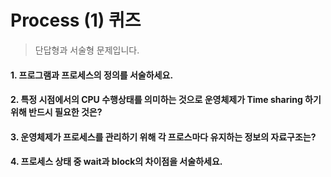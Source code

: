 # Process (1) 퀴즈
> 단답형과 서술형 문제입니다.

#### 1. 프로그램과 프로세스의 정의를 서술하세요.

#### 2. 특정 시점에서의 CPU 수행상태를 의미하는 것으로 운영체제가 Time sharing 하기 위해 반드시 필요한 것은?

#### 3. 운영체제가 프로세스를 관리하기 위해 각 프로스마다 유지하는 정보의 자료구조는?

#### 4. 프로세스 상태 중 wait과 block의 차이점을 서술하세요.
